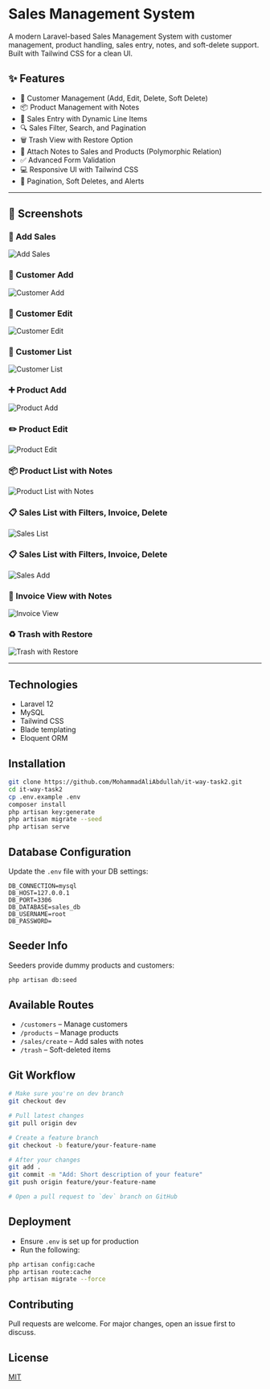 # Sales Management System

A modern Laravel-based Sales Management System with customer management, product handling, sales entry, notes, and soft-delete support. Built with Tailwind CSS for a clean UI.

## ✨ Features

- 👥 Customer Management (Add, Edit, Delete, Soft Delete)
- 📦 Product Management with Notes
- 🧾 Sales Entry with Dynamic Line Items
- 🔍 Sales Filter, Search, and Pagination
- 🗑️ Trash View with Restore Option
- 📝 Attach Notes to Sales and Products (Polymorphic Relation)
- ✅ Advanced Form Validation
- 💻 Responsive UI with Tailwind CSS
- 📄 Pagination, Soft Deletes, and Alerts


---

## 📸 Screenshots

### 🧾 Add Sales
![Add Sales](screenshots/add%20sales.png)

### 👤 Customer Add
![Customer Add](screenshots/customer%20add.png)

### 👤 Customer Edit
![Customer Edit](screenshots/customer%20edit.png)

### 👥 Customer List
![Customer List](screenshots/customer%20list.png)

### ➕ Product Add
![Product Add](screenshots/product%20add.png)

### ✏️ Product Edit
![Product Edit](screenshots/product%20edit.png)

### 📦 Product List with Notes
![Product List with Notes](screenshots/product_list_with_note.png)

### 📋 Sales List with Filters, Invoice, Delete
![Sales List](screenshots/sales%20list%20with%20filter%20invoice%20delter.png)

### 📋 Sales List with Filters, Invoice, Delete
![Sales Add](screenshots/add%20sales.png)

### 🧾 Invoice View with Notes
![Invoice View](screenshots/invoice%20view%20with%20note.png)

### ♻️ Trash with Restore
![Trash with Restore](screenshots/trash%20with%20restore.png)

---


## Technologies

- Laravel 12
- MySQL
- Tailwind CSS
- Blade templating
- Eloquent ORM

## Installation

```bash
git clone https://github.com/MohammadAliAbdullah/it-way-task2.git
cd it-way-task2
cp .env.example .env
composer install
php artisan key:generate
php artisan migrate --seed
php artisan serve
```

## Database Configuration

Update the `.env` file with your DB settings:

```env
DB_CONNECTION=mysql
DB_HOST=127.0.0.1
DB_PORT=3306
DB_DATABASE=sales_db
DB_USERNAME=root
DB_PASSWORD=
```

## Seeder Info

Seeders provide dummy products and customers:

```bash
php artisan db:seed
```

## Available Routes

- `/customers` – Manage customers
- `/products` – Manage products
- `/sales/create` – Add sales with notes
- `/trash` – Soft-deleted items

## Git Workflow

```bash
# Make sure you're on dev branch
git checkout dev

# Pull latest changes
git pull origin dev

# Create a feature branch
git checkout -b feature/your-feature-name

# After your changes
git add .
git commit -m "Add: Short description of your feature"
git push origin feature/your-feature-name

# Open a pull request to `dev` branch on GitHub
```

## Deployment

- Ensure `.env` is set up for production
- Run the following:

```bash
php artisan config:cache
php artisan route:cache
php artisan migrate --force
```

## Contributing

Pull requests are welcome. For major changes, open an issue first to discuss.

## License

[MIT](LICENSE)
